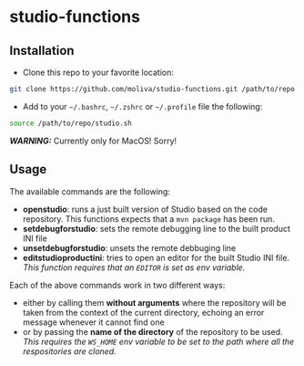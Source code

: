 # studio-functions

## Installation
- Clone this repo to your favorite location:
```bash
git clone https://github.com/moliva/studio-functions.git /path/to/repo
```
- Add to your `~/.bashrc`, `~/.zshrc` or `~/.profile` file the following:
```bash
source /path/to/repo/studio.sh
```
**_WARNING:_** Currently only for MacOS! Sorry!

## Usage
The available commands are the following:
- **openstudio**: runs a just built version of Studio based on the code repository. This functions expects that a `mvn package` has been run.
- **setdebugforstudio**: sets the remote debugging line to the built product INI file
- **unsetdebugforstudio**: unsets the remote debbuging line
- **editstudioproductini**: tries to open an editor for the built Studio INI file. _This function requires that an `EDITOR` is set as env variable._

Each of the above commands work in two different ways:
- either by calling them **without arguments** where the repository will be taken from the context of the current directory, echoing an error message whenever it cannot find one 
- or by passing the **name of the directory** of the repository to be used.
_This requires the `WS_HOME` env variable to be set to the path where all the respositories are cloned._
